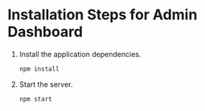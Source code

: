 # Installation Steps for Admin Dashboard

1. Install the application dependencies.
    ```sh
    npm install
    ```

1. Start the server.
    ```sh
    npm start
    ```
